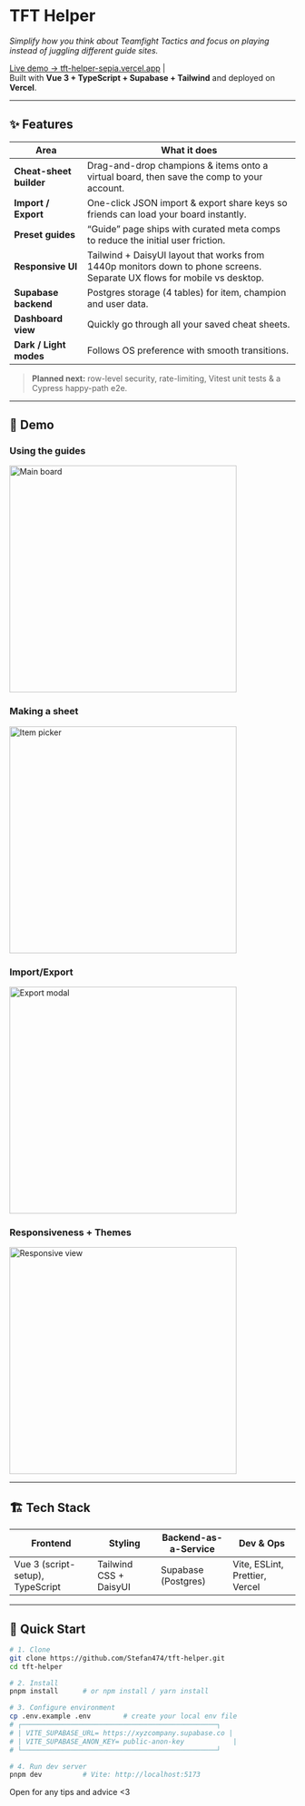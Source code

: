 # TFT Helper 
_Simplify how you think about Teamfight Tactics and focus on playing instead of juggling different guide sites._

[Live demo → tft-helper-sepia.vercel.app](https://tft-helper-sepia.vercel.app)   |  
Built with **Vue 3 + TypeScript + Supabase + Tailwind** and deployed on **Vercel**.

---

## ✨ Features

| Area | What it does |
|------|--------------|
| **Cheat-sheet builder** | Drag-and-drop champions & items onto a virtual board, then save the comp to your account. |
| **Import / Export** | One-click JSON import & export share keys so friends can load your board instantly. |
| **Preset guides** | “Guide” page ships with curated meta comps to reduce the initial user friction. |
| **Responsive UI** | Tailwind + DaisyUI layout that works from 1440p monitors down to phone screens. Separate UX flows for mobile vs desktop. |
| **Supabase backend** | Postgres storage (4 tables) for item, champion and user data. |
| **Dashboard view** | Quickly go through all your saved cheat sheets. |
| **Dark / Light modes** | Follows OS preference with smooth transitions. |

> **Planned next:** row-level security, rate-limiting, Vitest unit tests & a Cypress happy-path e2e.

---

## 📸 Demo

### Using the guides

<p align="left">
  <img src="https://github.com/user-attachments/assets/1b77f186-aa16-462a-992f-5c8a6f168fab"
       alt="Main board" height="400">
</p>

### Making a sheet

<p align="left">
  <img src="https://github.com/user-attachments/assets/949028fc-1576-4b45-9bc7-b602125aabc3"
       alt="Item picker" height="400">
</p>

### Import/Export

<p align="left">
  <img src="https://github.com/user-attachments/assets/8fc692c7-09c0-4c03-996a-29ea8a87af37"
       alt="Export modal" height="400">
</p>

### Responsiveness + Themes

<p align="left">
  <img src="https://github.com/user-attachments/assets/182dd143-9a6a-4e43-94c2-65331bb6a4a6"
       alt="Responsive view" height="400">
</p>



---

## 🏗️ Tech Stack

| Frontend | Styling | Backend-as-a-Service | Dev & Ops |
|----------|---------|----------------------|-----------|
| Vue 3 (script-setup), TypeScript | Tailwind CSS + DaisyUI | Supabase (Postgres) | Vite, ESLint, Prettier, Vercel |

---

## 🚀 Quick Start

```bash
# 1. Clone
git clone https://github.com/Stefan474/tft-helper.git
cd tft-helper

# 2. Install
pnpm install      # or npm install / yarn install

# 3. Configure environment
cp .env.example .env        # create your local env file
# ┌────────────────────────────────────────────────┐
# | VITE_SUPABASE_URL= https://xyzcompany.supabase.co |
# | VITE_SUPABASE_ANON_KEY= public-anon-key            |
# └────────────────────────────────────────────────┘

# 4. Run dev server
pnpm dev          # Vite: http://localhost:5173
```

Open for any tips and advice <3 
